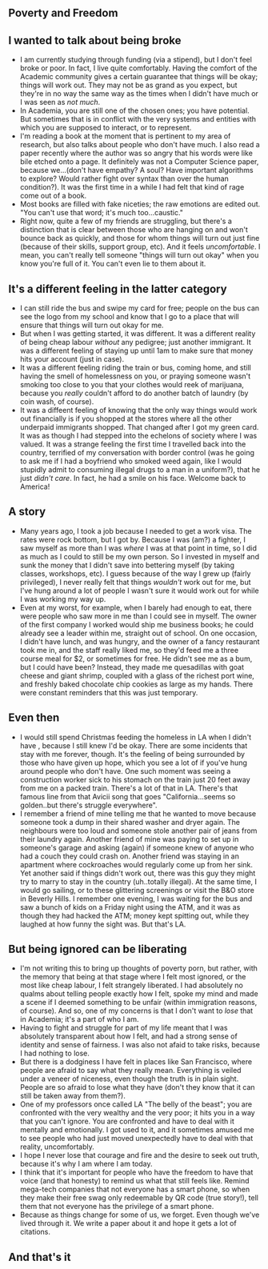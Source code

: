 ## Poverty and Freedom

## I wanted to talk about being broke
- I am currently studying through funding (via a stipend), but I don't feel broke or poor. In fact, I live quite
  comfortably. Having the comfort of the Academic community gives a certain guarantee that things will be 
  okay; things will work out. They may not be as grand as you expect, but they're in no way the same way
  as the times when I didn't have much or I was seen as *not much*.
- In Academia, you are still one of the chosen ones; you have potential. But sometimes that is in conflict with the 
  very systems and entities with which you are supposed to interact, or to represent. 
- I'm reading a book at the moment that is pertinent to my area of research, but also talks about people who 
  don't have much. I also read a paper recently where the author was so angry that his words were like bile 
  etched onto a page. It definitely was not a Computer Science paper, because we...(don't have empathy? A soul? Have important algorithms to explore? Would rather fight over syntax than over the human condition?). It was the first time in a while I had felt that kind of rage come out of a book. 
- Most books are filled with fake niceties; the raw emotions are edited out. "You can't use that word; it's much   too...caustic."
- Right now, quite a few of my friends are struggling, but there's a distinction that is clear
  between those who are hanging on and won't bounce back as quickly, and those for whom things will turn out just fine
  (because of their skills, support group, etc). And it feels *uncomfortable*. I mean, you can't really tell someone
  "things will turn out okay" when you know you're full of it. You can't even lie to them about it. 

## It's a different feeling in the latter category
- I can still ride the bus and swipe my card for free; people on the bus can see the logo from my school and 
  know that I go to a place that will ensure that things will turn out okay for me. 
- But when I was getting started, it was different. It was a different reality of being cheap labour *without* any
  pedigree; just another immigrant. It was a different feeling of staying up until 1am to make sure that money hits your account (just in case).
- It was a different feeling riding the train or bus, coming home, and still having the smell of homelessness on you, or
  praying someone wasn't smoking too close to you that your clothes would reek of marijuana, because you *really* couldn't
  afford to do another batch of laundry (by coin wash, of course).
- It was a diffeent feeling of knowing that the only way things would work out financially is if you shopped at the stores where all the other
  underpaid immigrants shopped. That changed after I got my green card. It was as though I had stepped into the echelons of
  society where I was valued. It was a strange feeling the first time I travelled back into the country, terrified of
  my conversation with border control (was he going to ask me if I had a boyfriend who smoked weed again, like I would 
  stupidly admit to consuming illegal drugs to a man in a uniform?), that he just *didn't care*. In fact, he had
  a smile on his face. Welcome back to America!

## A story
- Many years ago, I took a job because I needed to get a work visa. The rates were rock bottom, but I got by. 
  Because I was (am?) a fighter, I saw myself as more than I was *where* I was at that point in time, so I did 
  as much as I could to still be my own person. So I invested in myself and sunk the money that I didn't save into
  bettering myself (by taking classes, workshops, etc). I guess because of the way I grew up (fairly privileged),
  I never really felt that things *wouldn't* work out for me, but I've hung around a lot of people I wasn't sure
  it would work out for while I was working my way up. 
- Even at my worst, for example, when I barely had enough to eat, there were people who saw more in me than I could
  see in myself. The owner of the first company I worked would ship me business books; he could already see a leader 
  within me, straight out of school. 
  On one occasion, I didn't have lunch, and was hungry, and the owner of a fancy restaurant took me in,
  and the staff really liked me, so they'd feed me a three course meal for $2, or sometimes for free. He didn't see me
  as a bum, but I could have been? Instead, they made me quesadillas with goat cheese and giant shrimp, coupled with a glass
  of the richest port wine, and freshly baked chocolate chip cookies as large as my hands. There were constant reminders 
  that this was just temporary. 
  
## Even then
- I would still spend Christmas feeding the homeless in LA when I didn't have , because I still knew I'd be okay. There are some incidents that stay with me forever, though. 
  It's the feeling of being surrounded by those who have given up hope, which you see a lot of if you've hung around
  people who don't have. One such moment was seeing a construction worker sick to his stomach on the train just 20
  feet away from me on a packed train. There's a lot of that in LA. There's that famous line from that Avicii song
  that goes "California...seems so golden..but there's struggle everywhere". 
- I remember a friend of mine telling me that he wanted to move because someone took a dump in their shared washer and 
  dryer again. The neighbours were too loud and someone stole another pair of jeans from their laundry again. Another friend of mine was paying to set up in someone's garage and asking (again) if someone knew of anyone who had a couch they could crash on. Another friend was staying in an apartment where cockroaches would regularly come up from her sink. Yet another
  said if things didn't work out, there was this guy they might try to marry to stay in the country (uh..totally illegal). At the same time,
  I would go sailing, or to these glittering screenings or visit the B&O store in Beverly Hills. I remember one evening, 
  I was waiting for the bus and saw a bunch of kids on a Friday night using the ATM, and it was as though they had hacked
  the ATM; money kept spitting out, while they laughed at how funny the sight was. But that's LA. 
  
## But being ignored can be liberating
- I'm not writing this to bring up thoughts of poverty porn, but rather, with the memory that being at that stage where
  I felt most ignored, or the most like cheap labour, I felt strangely liberated. I had absolutely no qualms about telling
  people exactly how I felt, spoke my mind and made a scene if I deemed something to be unfair (within immigration reasons,
  of course). And so, one of my concerns is that I don't want to *lose* that in Academia; it's a part of who I am.
- Having to fight and struggle for part of my life meant that I was absolutely transparent about how I felt, and had
  a strong sense of identity and sense of fairness. I was also not afaid to take risks, because I had nothing to lose.
- But there is a dodginess I have felt in places like San Francisco, where people are afraid to say what they really mean.
  Everything is veiled under a veneer of niceness, even though the truth is in plain sight. People are so afraid to lose
  what they have (don't they know that it can still be taken away from them?).
- One of my professors once called LA "The belly of the beast"; you are confronted with the very wealthy and the very poor; it hits you in a way that you can't ignore. You are confronted and have to deal with it mentally and emotionally. I got used to it, and it sometimes amused me to see people who had just moved unexpectedly have to deal with that reality, uncomfortably. 
- I hope I never lose that courage and fire and the desire to seek out truth, because it's why I am where I am today.
- I think that it's important for people who have the freedom to have that voice (and that honesty) to remind us what that still feels like.
  Remind mega-tech companies that not everyone has a smart phone, so when they make their free swag only redeemable 
  by QR code (true story!), tell them that not everyone has the privilege of a smart phone.
- Because as things change for some of us, we forget. Even though we've lived through it. We write a paper about it and 
  hope it gets a lot of citations. 

## And that's it

